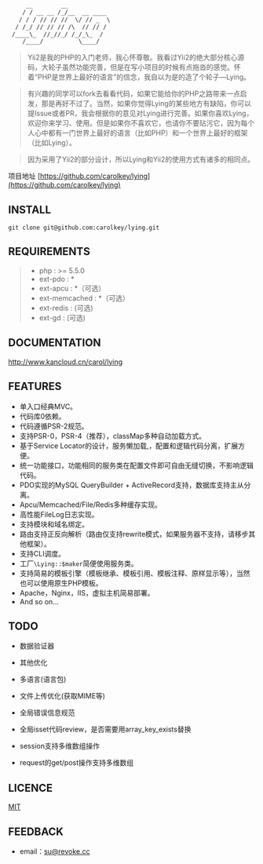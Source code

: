 ~~~html
     __        __
    / / __ __ /_/__  __ ____
   / / / // // //  \/ // _  \
  / /_/ // // // /\  // // /
 /____\_  //_//_/ /_/_\_  /
    /____/          \____/
~~~

> Yii2是我的PHP的入门老师，我心怀尊敬。我看过Yii2的绝大部分核心源码，大轮子虽然功能完善，但是在写小项目的时候有点拖沓的感觉。怀着“PHP是世界上最好的语言”的信念，我自以为是的造了个轮子—Lying。

> 有兴趣的同学可以fork去看看代码，如果它能给你的PHP之路带来一点启发，那是再好不过了。当然，如果你觉得Lying的某些地方有缺陷，你可以提Issue或者PR，我会根据你的意见对Lying进行完善。如果你喜欢Lying，欢迎你来学习、使用。但是如果你不喜欢它，也请你不要玷污它，因为每个人心中都有一门世界上最好的语言（比如PHP）和一个世界上最好的框架（比如Lying）。

> 因为采用了Yii2的部分设计，所以Lying和Yii2的使用方式有诸多的相同点。

项目地址 [https://github.com/carolkey/lying](https://github.com/carolkey/lying)


INSTALL
-------
`git clone git@github.com:carolkey/lying.git`  

REQUIREMENTS
------------
> * php : >= 5.5.0
> * ext-pdo : *
> * ext-apcu : *（可选）
> * ext-memcached : *（可选）
> * ext-redis : (可选)
> * ext-gd : (可选)

DOCUMENTATION
-------------
<http://www.kancloud.cn/carol/lying>

FEATURES
--------
* 单入口经典MVC。
* 代码库0依赖。
* 代码遵循PSR-2规范。
* 支持PSR-0，PSR-4（推荐），classMap多种自动加载方式。
* 基于Service Locator的设计，服务懒加载,，配置和逻辑代码分离，扩展方便。
* 统一功能接口，功能相同的服务类在配置文件即可自由无缝切换，不影响逻辑代码。
* PDO实现的MySQL QueryBuilder + ActiveRecord支持，数据库支持主从分离。
* Apcu/Memcached/File/Redis多种缓存实现。
* 高性能FileLog日志实现。
* 支持模块和域名绑定。
* 路由支持正反向解析（路由仅支持rewrite模式，如果服务器不支持，请移步其他框架）。
* 支持CLI调度。
* 工厂`\Lying::$maker`简便使用服务类。
* 支持简易的模板引擎（模板继承、模板引用、模板注释、原样显示等），当然也可以使用原生PHP模板。
* Apache，Nginx，IIS，虚拟主机简易部署。
* And so on...

TODO
-------
* 数据验证器
* 其他优化

* 多语言(语言包)
* 文件上传优化(获取MIME等)
* 全局错误信息规范
* 全局isset代码review，是否需要用array_key_exists替换
* session支持多维数组操作
* request的get/post操作支持多维数组

LICENCE
-------
[MIT](https://opensource.org/licenses/MIT)

FEEDBACK
--------
* email：<su@revoke.cc>
